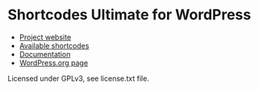 Shortcodes Ultimate for WordPress
=================================

* [Project website](https://getshortcodes.com/)
* [Available shortcodes](https://getshortcodes.com/shortcodes/)
* [Documentation](http://docs.getshortcodes.com/)
* [WordPress.org page](https://wordpress.org/plugins/shortcodes-ultimate/)

Licensed under GPLv3, see license.txt file.

